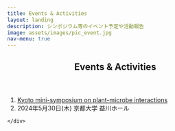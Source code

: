 ```yaml
---
title: Events & Activities
layout: landing
description: シンポジウム等のイベント予定や活動報告
image: assets/images/pic_event.jpg
nav-menu: true
---
```


<!-- Main -->
<div id="main">

<!-- One -->
<section id="one">
	<div class="inner">
		<header class="major">
			<h2>Events & Activities</h2>
		</header>
		<ol>
			<li><a href="https://nlr-biology.github.io/Kyoto_mini_sympo_May_30th">Kyoto mini-symposium on plant-microbe interactions</a></li>
			<li>2024年5月30日(木) 京都大学 益川ホール</li>
		</ol>

	</div>
</section>
